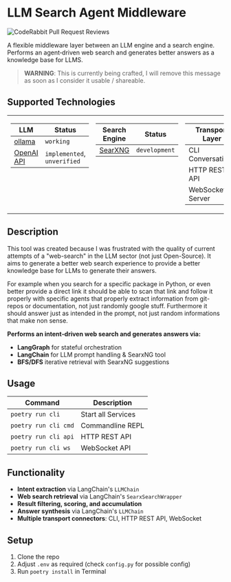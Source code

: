 # LLM Search Agent Middleware

![CodeRabbit Pull Request Reviews](https://img.shields.io/coderabbit/prs/github/thiscantbeserious/llm-search-agent?utm_source=oss&utm_medium=github&utm_campaign=thiscantbeserious%2Fllm-search-agent&labelColor=171717&color=FF570A&link=https%3A%2F%2Fcoderabbit.ai&label=CodeRabbit+Reviews)

A flexible middleware layer between an LLM engine and a search engine. Performs an agent‑driven web search and generates better answers as a knowledge base for LLMS.

> **WARNING**: This is currently being crafted, I will remove this message as soon as I consider it usable / shareable.

## Supported Technologies

<table border="0" cellspacing="0" cellpadding="5" style="border-collapse:collapse;border:none">
  <tr style="border:none">
    <td valign="top" style="border:none">
      <table>
        <thead>
          <tr><th >LLM</th><th>Status</th></tr>
        </thead>
        <tbody>
          <tr>
            <td><a href="https://github.com/ollama/ollama">ollama</a></td>
            <td><code>working</code></td>
          </tr>
          <tr>
            <td><a href="https://platform.openai.com">OpenAI API</a></td>
            <td><code>implemented</code>, <code>unverified</code></td>
          </tr>
        </tbody>
      </table>
    </td>
    <td valign="top" style="border:none">
      <table>
        <thead>
          <tr><th>Search Engine</th><th>Status</th></tr>
        </thead>
        <tbody>
          <tr>
            <td><a href="https://github.com/searxng/searxng">SearXNG</a></td>
            <td><code>development</code></td>
          </tr>
        </tbody>
      </table>
    </td>
    <td valign="top" style="border:none">
      <table>
        <thead>
          <tr><th>Transport Layer</th><th>Status</th></tr>
        </thead>
        <tbody>
          <tr><td>CLI Conversations</td><td><code>working</code></td></tr>
          <tr><td>HTTP REST API</td><td><code>implemented</code>, <code>testing</code></td></tr>
          <tr><td>WebSocket-Server</td><td><code>implemented</code>, <code>testing</code></td></tr>
        </tbody>
      </table>
    </td>
  </tr>
</table>




## Description

This tool was created because I was frustrated with the quality of current attempts of a "web-search" in the LLM sector (not just Open-Source). It aims to generate a better web search experience to provide a better knowledge base for LLMs to generate their answers.

For example when you search for a specific package in Python, or even better provide a direct link it should be able to scan that link and follow it properly with specific agents that properly extract information from git-repos or documentation, not just randomly google stuff. Furthermore it should answer just as intended in the prompt, not just random informations that make non sense.

**Performs an intent‑driven web search and generates answers via:**

- **LangGraph** for stateful orchestration
- **LangChain** for LLM prompt handling & SearxNG tool
- **BFS/DFS** iterative retrieval with SearxNG suggestions


## Usage
| Command              | Description        |
|----------------------|--------------------|
| `poetry run cli`     | Start all Services |
| `poetry run cli cmd` | Commandline REPL   |
| `poetry run cli api` | HTTP REST API      |
| `poetry run cli ws`  | WebSocket API      |




## Functionality

- **Intent extraction** via LangChain's `LLMChain`
- **Web search retrieval** via LangChain's `SearxSearchWrapper`
- **Result filtering, scoring, and accumulation**
- **Answer synthesis** via LangChain's `LLMChain`
- **Multiple transport connectors**: CLI, HTTP REST API, WebSocket

## Setup
1. Clone the repo
2. Adjust `.env` as required (check `config.py` for possible config)
3. Run `poetry install` in Terminal